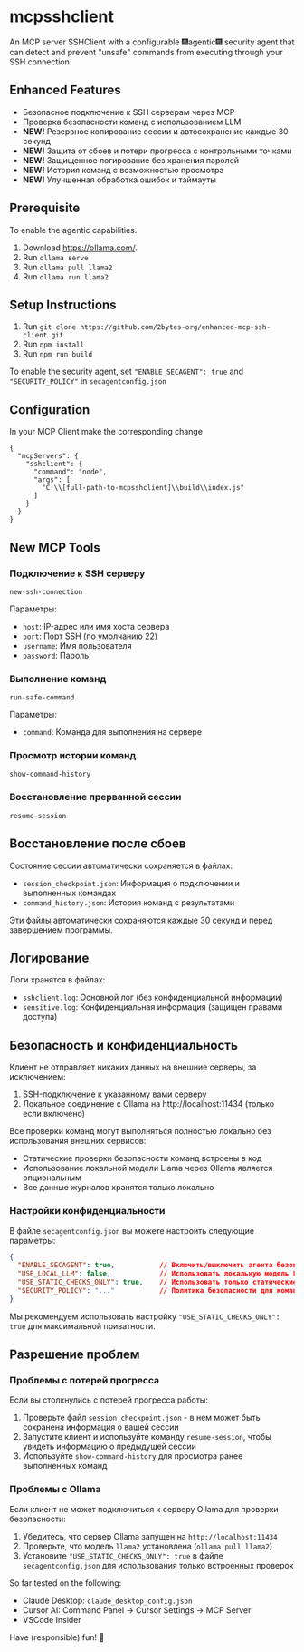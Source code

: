 # mcpsshclient

An MCP server SSHClient with a configurable :fireworks:agentic:fireworks: security agent that can detect and prevent "unsafe" commands from executing through your SSH connection.

## Enhanced Features

- Безопасное подключение к SSH серверам через MCP
- Проверка безопасности команд с использованием LLM
- **NEW!** Резервное копирование сессии и автосохранение каждые 30 секунд
- **NEW!** Защита от сбоев и потери прогресса с контрольными точками
- **NEW!** Защищенное логирование без хранения паролей
- **NEW!** История команд с возможностью просмотра
- **NEW!** Улучшенная обработка ошибок и таймауты

## Prerequisite
To enable the agentic capabilities.
1. Download https://ollama.com/.
2. Run ```ollama serve```
3. Run ```ollama pull llama2```
4. Run ```ollama run llama2```

## Setup Instructions
1. Run ```git clone https://github.com/2bytes-org/enhanced-mcp-ssh-client.git```
2. Run ```npm install```
3. Run ```npm run build```

To enable the security agent, set ```"ENABLE_SECAGENT": true``` and ```"SECURITY_POLICY"``` in ```secagentconfig.json```

## Configuration
In your MCP Client make the corresponding change
```
{
  "mcpServers": {
    "sshclient": {
      "command": "node",
      "args": [
        "C:\\[full-path-to-mcpsshclient]\\build\\index.js"
      ]
    }
  }
}
```

## New MCP Tools

### Подключение к SSH серверу

```
new-ssh-connection
```

Параметры:
- `host`: IP-адрес или имя хоста сервера
- `port`: Порт SSH (по умолчанию 22)
- `username`: Имя пользователя
- `password`: Пароль

### Выполнение команд

```
run-safe-command
```

Параметры:
- `command`: Команда для выполнения на сервере

### Просмотр истории команд

```
show-command-history
```

### Восстановление прерванной сессии

```
resume-session
```

## Восстановление после сбоев

Состояние сессии автоматически сохраняется в файлах:
- `session_checkpoint.json`: Информация о подключении и выполненных командах
- `command_history.json`: История команд с результатами

Эти файлы автоматически сохраняются каждые 30 секунд и перед завершением программы.

## Логирование

Логи хранятся в файлах:
- `sshclient.log`: Основной лог (без конфиденциальной информации)
- `sensitive.log`: Конфиденциальная информация (защищен правами доступа)

## Безопасность и конфиденциальность

Клиент не отправляет никаких данных на внешние серверы, за исключением:

1. SSH-подключение к указанному вами серверу
2. Локальное соединение с Ollama на http://localhost:11434 (только если включено)

Все проверки команд могут выполняться полностью локально без использования внешних сервисов:

- Статические проверки безопасности команд встроены в код
- Использование локальной модели Llama через Ollama является опциональным
- Все данные журналов хранятся только локально

### Настройки конфиденциальности

В файле `secagentconfig.json` вы можете настроить следующие параметры:

```json
{
  "ENABLE_SECAGENT": true,           // Включить/выключить агента безопасности
  "USE_LOCAL_LLM": false,            // Использовать локальную модель Llama
  "USE_STATIC_CHECKS_ONLY": true,    // Использовать только статические проверки
  "SECURITY_POLICY": "..."           // Политика безопасности для команд
}
```

Мы рекомендуем использовать настройку `"USE_STATIC_CHECKS_ONLY": true` для максимальной приватности.

## Разрешение проблем

### Проблемы с потерей прогресса

Если вы столкнулись с потерей прогресса работы:

1. Проверьте файл `session_checkpoint.json` - в нем может быть сохранена информация о вашей сессии
2. Запустите клиент и используйте команду `resume-session`, чтобы увидеть информацию о предыдущей сессии
3. Используйте `show-command-history` для просмотра ранее выполненных команд

### Проблемы с Ollama

Если клиент не может подключиться к серверу Ollama для проверки безопасности:

1. Убедитесь, что сервер Ollama запущен на `http://localhost:11434`
2. Проверьте, что модель `llama2` установлена (`ollama pull llama2`)
3. Установите `"USE_STATIC_CHECKS_ONLY": true` в файле `secagentconfig.json` для использования только встроенных проверок

So far tested on the following:
- Claude Desktop: ```claude_desktop_config.json```
- Cursor AI: Command Panel -> Cursor Settings -> MCP Server
- VSCode Insider

Have (responsible) fun! :rocket: